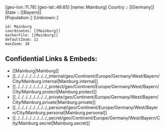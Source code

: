 ﻿---
location: [48.65,11.78] 
mapzoom: [7,12] 
mapmarker: city 
type: City
tags:
- geo/City


SpocWebEntityId: 32222
isDeleted: false
confidential: public

---
[geo-lon::11.78] 
[geo-lat::48.65] 
[name::Mainburg] 
Country :: [[Germany]]  
State :: [[Bayern]]  
[Population::] 
[Unknown::] 


```leaflet
id: Mainburg
coordinates: [[Mainburg]] 
markerFile: [[Mainburg]] 
defaultZoom: 11 
maxZoom: 18
```


## Confidential Links & Embeds: 
- [[Mainburg|Mainburg]]  
- [[../../../../../../../../_internal/geo/Continent/Europe/Germany/West/Bayern/City/Mainburg.internal|Mainburg.internal]] 
- [[../../../../../../../../_protect/geo/Continent/Europe/Germany/West/Bayern/City/Mainburg.protect|Mainburg.protect]] 
- [[../../../../../../../../_private/geo/Continent/Europe/Germany/West/Bayern/City/Mainburg.private|Mainburg.private]] 
- [[../../../../../../../../_personal/geo/Continent/Europe/Germany/West/Bayern/City/Mainburg.personal|Mainburg.personal]] 
- [[../../../../../../../../_secret/geo/Continent/Europe/Germany/West/Bayern/City/Mainburg.secret|Mainburg.secret]] 
